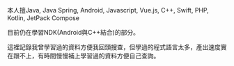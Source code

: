 
本人擅Java, Java Spring, Android, Javascript, Vue.js, C++, Swift, PHP, Kotlin, JetPack Compose

目前仍在學習NDK(Android與C++結合)的部分。

這裡記錄我曾學習過的資料方便我回頭搜查，但學過的程式語言太多，產出速度實在跟不上，有時間慢慢補上學習過的資料方便自己查詢。

